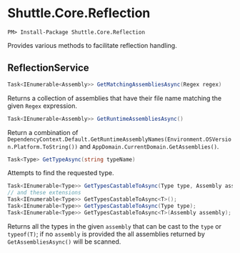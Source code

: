 # Shuttle.Core.Reflection

```
PM> Install-Package Shuttle.Core.Reflection
```

Provides various methods to facilitate reflection handling.

## ReflectionService

``` c#
Task<IEnumerable<Assembly>> GetMatchingAssembliesAsync(Regex regex)
```

Returns a collection of assemblies that have their file name matching the given `Regex` expression.

``` c#
Task<IEnumerable<Assembly>> GetRuntimeAssembliesAsync()
```

Return a combination of `DependencyContext.Default.GetRuntimeAssemblyNames(Environment.OSVersion.Platform.ToString())` and `AppDomain.CurrentDomain.GetAssemblies()`.

``` c#
Task<Type> GetTypeAsync(string typeName)
```

Attempts to find the requested type.

``` c#
Task<IEnumerable<Type>> GetTypesCastableToAsync(Type type, Assembly assembly)
// and these extensions
Task<IEnumerable<Type>> GetTypesCastableToAsync<T>();
Task<IEnumerable<Type>> GetTypesCastableToAsync(Type type);
Task<IEnumerable<Type>> GetTypesCastableToAsync<T>(Assembly assembly);
```

Returns all the types in the given `assembly` that can be cast to the `type` or `typeof(T)`; if no `assembly` is provided the all assemblies returned by `GetAssembliesAsync()` will be scanned.

